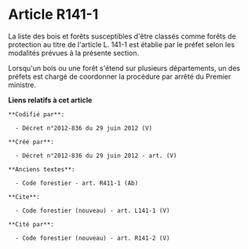 # Article R141-1

La liste des bois et forêts susceptibles d'être classés comme forêts de protection au titre de l'article L. 141-1 est établie
par le préfet selon les modalités prévues à la présente section.

Lorsqu'un bois ou une forêt s'étend sur plusieurs départements, un des préfets est chargé de coordonner la procédure par
arrêté du Premier ministre.

**Liens relatifs à cet article**

	**Codifié par**:

	  - Décret n°2012-836 du 29 juin 2012 (V)

	**Créé par**:

	  - Décret n°2012-836 du 29 juin 2012 - art. (V)

	**Anciens textes**:

	  - Code forestier - art. R411-1 (Ab)

	**Cite**:

	  - Code forestier (nouveau) - art. L141-1 (V)

	**Cité par**:

	  - Code forestier (nouveau) - art. R141-2 (V)
